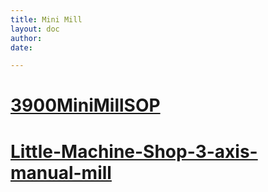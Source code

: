 ```yaml
---
title: Mini Mill
layout: doc
author: 
date: 

---
```



# [3900MiniMillSOP](3900MiniMillSOP)
# [Little-Machine-Shop-3-axis-manual-mill](Little-Machine-Shop-3-axis-manual-mill)
